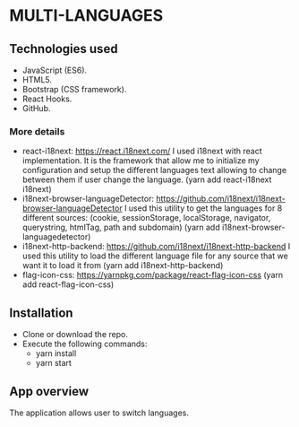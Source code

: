 # MULTI-LANGUAGES #
## Technologies used

* JavaScript (ES6).
* HTML5.
* Bootstrap (CSS framework).
* React Hooks.
* GitHub.

### More details
* react-i18next: https://react.i18next.com/ I used i18next with react implementation. It is the framework that allow me to initialize my configuration and setup the different languages text allowing to change between them if user change the language. (yarn add react-i18next i18next)
* i18next-browser-languageDetector: https://github.com/i18next/i18next-browser-languageDetector I used this utility to get the languages for 8 different sources: (cookie, sessionStorage, localStorage, navigator, querystring, htmlTag, path and subdomain) (yarn add i18next-browser-languagedetector)
* i18next-http-backend: https://github.com/i18next/i18next-http-backend I used this utility to load the different language file for any source that we want it to load it from (yarn add  i18next-http-backend) 
* flag-icon-css: https://yarnpkg.com/package/react-flag-icon-css (yarn add react-flag-icon-css)
## Installation

* Clone or download the repo.
* Execute the following commands:
   - yarn install
   - yarn start

## App overview
The application allows user to switch languages.